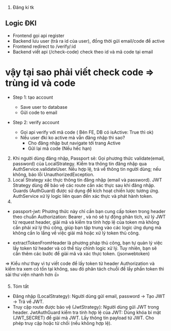 1. Đăng kí tk

## Logic ĐKI

- Frontend gọi api register
- Backend lưu user (trả ra id của user), đồng thời gửi email/code để active
- Frontend redirect to /verify/:id
- Backend viết api (/check-code) check theo id và mã code tại email

# vậy tại sao phải viết check code => trùng id và code

- Step 1: tạo account

  - Save user to database
  - Gửi code to email

- Step 2: verify account
  - Gọi api verify với mã code ( Bên FE, DB có isActive: True thì ok)
  - Nếu user đki ko active mà vẫn đăng nhập thì sao?
    - Cho đăng nhập but navigate tới trang Active
    - Gửi lại mã code (Nếu hếc hạn)

2.  Khi người dùng đăng nhập, Passport sẽ:
    Gọi phương thức validate(email, password) của LocalStrategy.
    Kiểm tra thông tin đăng nhập qua AuthService.validateUser.
    Nếu hợp lệ, trả về thông tin người dùng; nếu không, báo lỗi UnauthorizedException.
3.  Local Strategy xác thực thông tin đăng nhập (email và password).
    JWT Strategy dùng để bảo vệ các route cần xác thực sau khi đăng nhập.
    Guards (AuthGuard) được sử dụng để kích hoạt chiến lược tương ứng.
    AuthService xử lý logic liên quan đến xác thực và phát hành token.
4.

- passport-jwt: Phương thức này chỉ cần bạn cung cấp token trong header theo chuẩn Authorization: Bearer <your-jwt-token>, và nó sẽ tự động phân tích, xử lý JWT từ request header, giải mã và kiểm tra tính hợp lệ của token mà không cần phải xử lý thủ công, giúp bạn tập trung vào các logic ứng dụng mà không cần lo lắng về việc giải mã hoặc xử lý token thủ công.

- extractTokenFromHeader là phương pháp thủ công, bạn tự quản lý việc lấy token từ header và có thể tùy chỉnh logic xử lý. Tuy nhiên, bạn sẽ cần thêm các bước để giải mã và xác thực token. (jsonwebtoken)

=> Kiểu như thay vì tự viết code để lấy token từ header Authorization và kiểm tra xem có tồn tại không, sau đó phân tách chuỗi để lấy phần token thì sài thư viện nhanh hơn 👍

5. Tóm tắt

- Đăng nhập (LocalStrategy):
  Người dùng gửi email, password → Tạo JWT → Trả về JWT.
- Truy cập route được bảo vệ (JwtStrategy):
  Người dùng gửi JWT trong header.
  JwtAuthGuard kiểm tra tính hợp lệ của JWT:
  Dùng khóa bí mật (JWT_SECRET) để giải mã JWT.
  Lấy thông tin payload từ JWT.
  Cho phép truy cập hoặc từ chối (nếu không hợp lệ).
